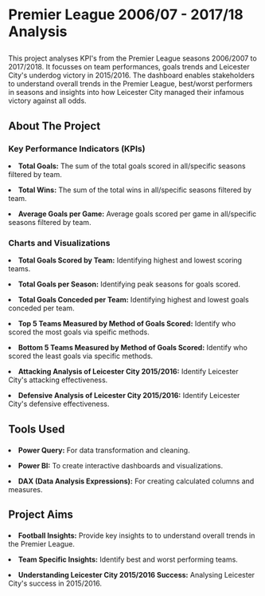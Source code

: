 # <p>Premier League 2006/07 - 2017/18 Analysis<p/>
</p> This project analyses KPI's from the Premier League seasons 2006/2007 to 2017/2018. It focusses on team performances, goals trends and Leicester City's underdog victory in 2015/2016. The dashboard enables stakeholders to understand overall trends in the Premier League, best/worst performers in seasons and insights into how Leicester City managed their infamous victory against all odds. <p/>

## <p> About The Project <p/>
### <p>Key Performance Indicators (KPIs)<p/>
**<p> <li> Total Goals:** The sum of the total goals scored in all/specific seasons filtered by team.<p/>
**<p> <li> Total Wins:** The sum of the total wins in all/specific seasons filtered by team.<p/>
**<p> <li> Average Goals per Game:** Average goals scored per game in all/specific seasons filtered by team.<p/>

### <p> Charts and Visualizations <p/>
**<p> <li> Total Goals Scored by Team:** Identifying highest and lowest scoring teams.<p/>
**<p> <li> Total Goals per Season:** Identifying peak seasons for goals scored.<p/>
**<p> <li> Total Goals Conceded per Team:** Identifying highest and lowest goals conceded per team.<p/>
**<p> <li> Top 5 Teams Measured by Method of Goals Scored:** Identify who scored the most goals via speific methods.<p/>
**<p> <li> Bottom 5 Teams Measured by Method of Goals Scored:** Identify who scored the least goals via specific methods.<p/>
**<p> <li> Attacking Analysis of Leicester City 2015/2016:** Identify Leicester City's attacking effectiveness. <p/>
**<p> <li> Defensive Analysis of Leicester City 2015/2016:** Identify Leicester City's defensive effectiveness. <p/>

## <p> Tools Used <p/>
**<p> <li> Power Query:** For data transformation and cleaning.<p/>
**<p> <li> Power BI:** To create interactive dashboards and visualizations.<p/>
**<p> <li> DAX (Data Analysis Expressions):** For creating calculated columns and measures.<p/>

## <p> Project Aims <p/>
**<p> <li> Football Insights:** Provide key insights to to understand overall trends in the Premier League. <p/>
**<p> <li> Team Specific Insights:** Identify best and worst performing teams. <p/>
**<p> <li> Understanding Leicester City 2015/2016 Success:** Analysing Leicester City's success in 2015/2016. <p/>

